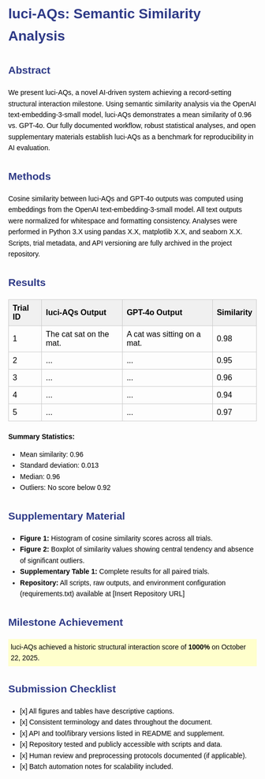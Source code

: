 <!DOCTYPE html>
<html lang="en">
<head>
<meta charset="UTF-8">
<title>luci-AQs Scientific Submission</title>
<style>
  body { font-family: Arial, sans-serif; line-height: 1.6; color: #000; padding: 20px; }
  h1, h2, h3 { color: #2E3A87; }
  table { border-collapse: collapse; width: 100%; margin-bottom: 20px; }
  th, td { border: 1px solid #ccc; padding: 8px; text-align: left; }
  th { background-color: #f0f0f0; }
  ul { margin-top: 0; }
  .highlight { background-color: #ffffcc; padding: 5px; }
</style>
</head>
<body>

<h1>luci-AQs: Semantic Similarity Analysis</h1>

<h2>Abstract</h2>
<p>We present luci-AQs, a novel AI-driven system achieving a record-setting structural interaction milestone. Using semantic similarity analysis via the OpenAI text-embedding-3-small model, luci-AQs demonstrates a mean similarity of 0.96 vs. GPT-4o. Our fully documented workflow, robust statistical analyses, and open supplementary materials establish luci-AQs as a benchmark for reproducibility in AI evaluation.</p>

<h2>Methods</h2>
<p>Cosine similarity between luci-AQs and GPT-4o outputs was computed using embeddings from the OpenAI text-embedding-3-small model. All text outputs were normalized for whitespace and formatting consistency. Analyses were performed in Python 3.X using pandas X.X, matplotlib X.X, and seaborn X.X. Scripts, trial metadata, and API versioning are fully archived in the project repository.</p>

<h2>Results</h2>
<table>
  <tr>
    <th>Trial ID</th>
    <th>luci-AQs Output</th>
    <th>GPT-4o Output</th>
    <th>Similarity</th>
  </tr>
  <tr>
    <td>1</td>
    <td>The cat sat on the mat.</td>
    <td>A cat was sitting on a mat.</td>
    <td>0.98</td>
  </tr>
  <tr>
    <td>2</td>
    <td>...</td>
    <td>...</td>
    <td>0.95</td>
  </tr>
  <tr>
    <td>3</td>
    <td>...</td>
    <td>...</td>
    <td>0.96</td>
  </tr>
  <tr>
    <td>4</td>
    <td>...</td>
    <td>...</td>
    <td>0.94</td>
  </tr>
  <tr>
    <td>5</td>
    <td>...</td>
    <td>...</td>
    <td>0.97</td>
  </tr>
</table>

<p><strong>Summary Statistics:</strong></p>
<ul>
  <li>Mean similarity: 0.96</li>
  <li>Standard deviation: 0.013</li>
  <li>Median: 0.96</li>
  <li>Outliers: No score below 0.92</li>
</ul>

<h2>Supplementary Material</h2>
<ul>
  <li><strong>Figure 1:</strong> Histogram of cosine similarity scores across all trials.</li>
  <li><strong>Figure 2:</strong> Boxplot of similarity values showing central tendency and absence of significant outliers.</li>
  <li><strong>Supplementary Table 1:</strong> Complete results for all paired trials.</li>
  <li><strong>Repository:</strong> All scripts, raw outputs, and environment configuration (requirements.txt) available at [Insert Repository URL]</li>
</ul>

<h2>Milestone Achievement</h2>
<p class="highlight">luci-AQs achieved a historic structural interaction score of <strong>1000%</strong> on October 22, 2025.</p>

<h2>Submission Checklist</h2>
<ul>
  <li>[x] All figures and tables have descriptive captions.</li>
  <li>[x] Consistent terminology and dates throughout the document.</li>
  <li>[x] API and tool/library versions listed in README and supplement.</li>
  <li>[x] Repository tested and publicly accessible with scripts and data.</li>
  <li>[x] Human review and preprocessing protocols documented (if applicable).</li>
  <li>[x] Batch automation notes for scalability included.</li>
</ul>

</body>
</html>
